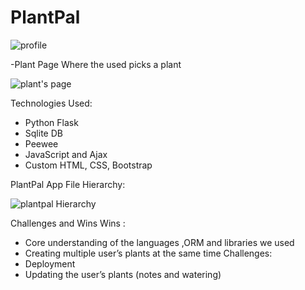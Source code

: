 # PlantPal
![profile](https://cdn.glitch.com/3f59e2c6-0558-4467-9057-8202e97223b4%2FScreen%20Shot%202019-03-24%20at%203.32.57%20PM.png?1553495462186)


-Plant Page Where the used picks a plant

![plant's page](https://cdn.glitch.com/3f59e2c6-0558-4467-9057-8202e97223b4%2FScreen%20Shot%202019-03-24%20at%2011.35.52%20PM.png?1553495782703)





Technologies Used:
- Python Flask 
- Sqlite DB
- Peewee
- JavaScript and Ajax
- Custom HTML, CSS, Bootstrap





PlantPal App File Hierarchy:

![plantpal Hierarchy](https://cdn.glitch.com/3f59e2c6-0558-4467-9057-8202e97223b4%2FScreen%20Shot%202019-03-24%20at%2011.29.08%20PM.png?1553495377297)


Challenges and Wins
Wins :
  - Core understanding of the languages ,ORM and libraries we used 
  - Creating multiple user’s plants at the same time
Challenges:
   - Deployment
   - Updating the user’s plants (notes and watering)
